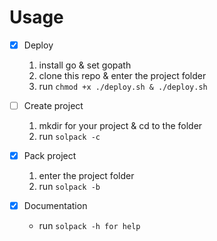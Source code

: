 # Usage

- [x] Deploy
    1. install go & set gopath
    2. clone this repo & enter the project folder
    3. run ```chmod +x ./deploy.sh & ./deploy.sh```

- [ ] Create project
    1. mkdir for your project & cd to the folder
    2. run ```solpack -c```

- [x] Pack project
    1. enter the project folder
    2. run ```solpack -b```

- [x] Documentation
    - run ```solpack -h for help```